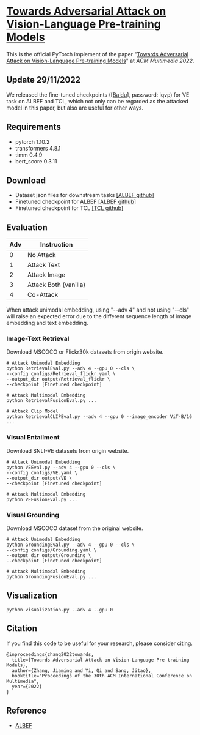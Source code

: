 
# [Towards Adversarial Attack on Vision-Language Pre-training Models](https://arxiv.org/abs/2206.09391)

This is the official PyTorch implement of the paper "[Towards Adversarial Attack on Vision-Language Pre-training Models](https://arxiv.org/abs/2206.09391)" at *ACM Multimedia 2022*. 

<!-- <img src="img.png" width=500> -->

## Update 29/11/2022
We released the fine-tuned checkpoints ([[Baidu]](https://pan.baidu.com/s/1hHkSBgv23rx0zSywBXwwWA?pwd=iqvp), password: iqvp) for VE task on ALBEF and TCL, which not only can be regarded as the attacked model in this paper, but also are useful for other ways.



## Requirements
- pytorch 1.10.2
- transformers 4.8.1
- timm 0.4.9
- bert_score 0.3.11


## Download
- Dataset json files for downstream tasks [[ALBEF github]](https://github.com/salesforce/ALBEF)
- Finetuned checkpoint for ALBEF [[ALBEF github]](https://github.com/salesforce/ALBEF)
- Finetuned checkpoint for TCL [[TCL github]](https://github.com/uta-smile/TCL)


## Evaluation
|Adv|Instruction|
|---|---|
|0|No Attack|
|1|Attack Text|
|2|Attack Image|
|3|Attack Both (vanilla)|
|4|Co-Attack|

When attack unimodal embedding, using "--adv 4" and not using "--cls" will raise an expected error due to the different sequence length of image embedding and text embedding. 
### Image-Text Retrieval
Download MSCOCO or Flickr30k datasets from origin website.
```
# Attack Unimodal Embedding
python RetrievalEval.py --adv 4 --gpu 0 --cls \
--config configs/Retrieval_flickr.yaml \
--output_dir output/Retrieval_flickr \
--checkpoint [Finetuned checkpoint]

# Attack Multimodal Embedding
python RetrievalFusionEval.py ...

# Attack Clip Model
python RetrievalCLIPEval.py --adv 4 --gpu 0 --image_encoder ViT-B/16  ...
```

### Visual Entailment
Download SNLI-VE datasets from origin website.
```
# Attack Unimodal Embedding
python VEEval.py --adv 4 --gpu 0 --cls \
--config configs/VE.yaml \
--output_dir output/VE \
--checkpoint [Finetuned checkpoint]

# Attack Multimodal Embedding
python VEFusionEval.py ...
```

### Visual Grounding
Download MSCOCO dataset from the original website.
```
# Attack Unimodal Embedding
python GroundingEval.py --adv 4 --gpu 0 --cls \
--config configs/Grounding.yaml \
--output_dir output/Grounding \
--checkpoint [Finetuned checkpoint]

# Attack Multimodal Embedding
python GroundingFusionEval.py ...
```

## Visualization
```
python visualization.py --adv 4 --gpu 0
```
## Citation
If you find this code to be useful for your research, please consider citing.
```
@inproceedings{zhang2022towards,
  title={Towards Adversarial Attack on Vision-Language Pre-training Models},
  author={Zhang, Jiaming and Yi, Qi and Sang, Jitao},
  booktitle="Proceedings of the 30th ACM International Conference on Multimedia",
  year={2022}
}
```

## Reference
- [ALBEF](https://github.com/salesforce/ALBEF)
